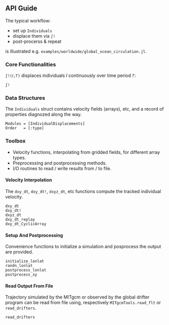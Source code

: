 
## API Guide

The typical workflow:

- set up `Individuals`
- displace them via `∫!`
- post-procerss & repeat

is illustrated e.g. `examples/worldwide/global_ocean_circulation.jl`.

### Core Functionalities

`∫!(𝐼,𝑇)` displaces individuals 𝐼 continuously over time period `𝑇`:

```@docs
∫!
```

### Data Structures

The `Individuals` struct contains velocity fields (arrays), etc, and a record of properties diagnozed along the way.

```@autodocs
Modules = [IndividualDisplacements]
Order   = [:type]
```

### Toolbox

- Velocity functions, interpolating from gridded fields, for different array types.
- Preprocessing and postprocessing methods.
- I/O routines to read / write results from / to file.

#### Velocity Interpolation

The `dxy_dt`, `dxy_dt!`, `dxyz_dt`, etc functions compute the tracked individual velocity. 

```@docs
dxy_dt
dxy_dt!
dxyz_dt
dxy_dt_replay
dxy_dt_CyclicArray
```

#### Setup And Postprocessing 

Convenience functions to initialize a simulation and posprocess the output are provided. 

```@docs
initialize_lonlat
randn_lonlat
postprocess_lonlat
postprocess_xy
```

#### Read Output From File 

Trajectory simulated by the MITgcm or observed by the global drifter program can be read from file using, respectively `MITgcmTools.read_flt` or  `read_drifters`.

```@docs
read_drifters
```
